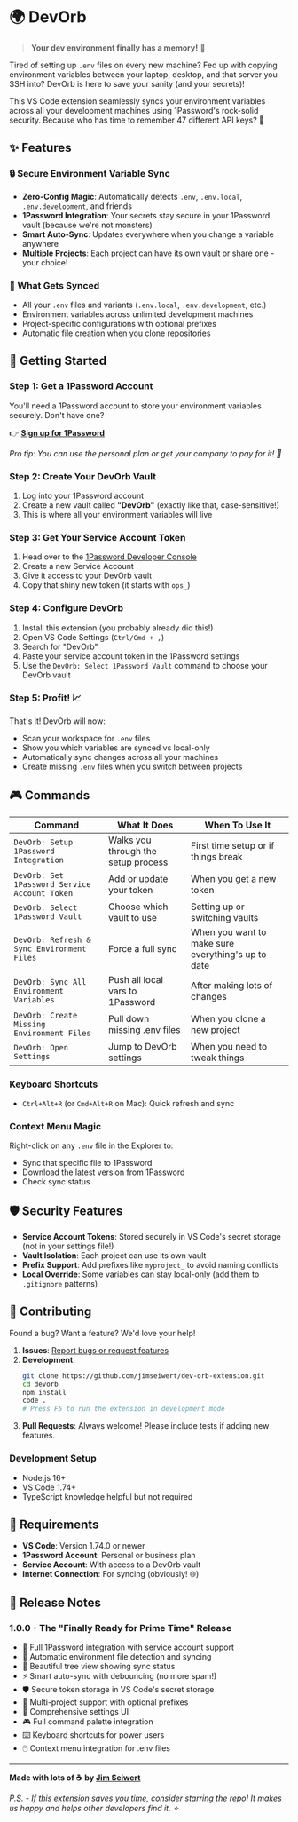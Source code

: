 # 🌍 DevOrb

> **Your dev environment finally has a memory!** 🧠

Tired of setting up `.env` files on every new machine? Fed up with copying environment variables between your laptop, desktop, and that server you SSH into? DevOrb is here to save your sanity (and your secrets)!

This VS Code extension seamlessly syncs your environment variables across all your development machines using 1Password's rock-solid security. Because who has time to remember 47 different API keys? 🔐

<!-- ## 📸 See It In Action

> 🚧 **Screenshots coming soon!** We're putting the finishing touches on some beautiful screenshots to show you exactly how DevOrb works. Check back soon or see the `screenshots/` folder for our photography roadmap! 📷 -->

## ✨ Features

### 🔒 Secure Environment Variable Sync
- **Zero-Config Magic**: Automatically detects `.env`, `.env.local`, `.env.development`, and friends
- **1Password Integration**: Your secrets stay secure in your 1Password vault (because we're not monsters)
- **Smart Auto-Sync**: Updates everywhere when you change a variable anywhere
- **Multiple Projects**: Each project can have its own vault or share one - your choice!

### 🚀 What Gets Synced
- All your `.env` files and variants (`.env.local`, `.env.development`, etc.)
- Environment variables across unlimited development machines
- Project-specific configurations with optional prefixes
- Automatic file creation when you clone repositories

## 🎯 Getting Started

### Step 1: Get a 1Password Account
You'll need a 1Password account to store your environment variables securely. Don't have one?

👉 **[Sign up for 1Password](https://1password.com/sign-up/)**

*Pro tip: You can use the personal plan or get your company to pay for it! 💸*

### Step 2: Create Your DevOrb Vault
1. Log into your 1Password account
2. Create a new vault called **"DevOrb"** (exactly like that, case-sensitive!)
3. This is where all your environment variables will live

### Step 3: Get Your Service Account Token
1. Head over to the [1Password Developer Console](https://developer.1password.com/docs/service-accounts/)
2. Create a new Service Account
3. Give it access to your DevOrb vault
4. Copy that shiny new token (it starts with `ops_`)

### Step 4: Configure DevOrb
1. Install this extension (you probably already did this!)
2. Open VS Code Settings (`Ctrl/Cmd + ,`)
3. Search for "DevOrb"
4. Paste your service account token in the 1Password settings
5. Use the `DevOrb: Select 1Password Vault` command to choose your DevOrb vault

### Step 5: Profit! 📈
That's it! DevOrb will now:
- Scan your workspace for `.env` files
- Show you which variables are synced vs local-only
- Automatically sync changes across all your machines
- Create missing `.env` files when you switch between projects

## 🎮 Commands

| Command | What It Does | When To Use It |
|---------|--------------|----------------|
| `DevOrb: Setup 1Password Integration` | Walks you through the setup process | First time setup or if things break |
| `DevOrb: Set 1Password Service Account Token` | Add or update your token | When you get a new token |
| `DevOrb: Select 1Password Vault` | Choose which vault to use | Setting up or switching vaults |
| `DevOrb: Refresh & Sync Environment Files` | Force a full sync | When you want to make sure everything's up to date |
| `DevOrb: Sync All Environment Variables` | Push all local vars to 1Password | After making lots of changes |
| `DevOrb: Create Missing Environment Files` | Pull down missing .env files | When you clone a new project |
| `DevOrb: Open Settings` | Jump to DevOrb settings | When you need to tweak things |

### Keyboard Shortcuts
- `Ctrl+Alt+R` (or `Cmd+Alt+R` on Mac): Quick refresh and sync

### Context Menu Magic
Right-click on any `.env` file in the Explorer to:
- Sync that specific file to 1Password
- Download the latest version from 1Password
- Check sync status

## 🛡️ Security Features

- **Service Account Tokens**: Stored securely in VS Code's secret storage (not in your settings file!)
- **Vault Isolation**: Each project can use its own vault
- **Prefix Support**: Add prefixes like `myproject_` to avoid naming conflicts
- **Local Override**: Some variables can stay local-only (add them to `.gitignore` patterns)

## 🤝 Contributing

Found a bug? Want a feature? We'd love your help!

1. **Issues**: [Report bugs or request features](https://github.com/jimseiwert/devorb/issues)
2. **Development**:
   ```bash
   git clone https://github.com/jimseiwert/dev-orb-extension.git
   cd devorb
   npm install
   code .
   # Press F5 to run the extension in development mode
   ```
3. **Pull Requests**: Always welcome! Please include tests if adding new features.

### Development Setup
- Node.js 16+
- VS Code 1.74+
- TypeScript knowledge helpful but not required

## 📝 Requirements

- **VS Code**: Version 1.74.0 or newer
- **1Password Account**: Personal or business plan
- **Service Account**: With access to a DevOrb vault
- **Internet Connection**: For syncing (obviously! 🌐)

## 🎉 Release Notes

### 1.0.0 - The "Finally Ready for Prime Time" Release
- 🎯 Full 1Password integration with service account support
- 🔄 Automatic environment file detection and syncing
- 🎨 Beautiful tree view showing sync status
- ⚡ Smart auto-sync with debouncing (no more spam!)
- 🛡️ Secure token storage in VS Code's secret storage
- 📁 Multi-project support with optional prefixes
- 🔧 Comprehensive settings UI
- 🎮 Full command palette integration
- ⌨️ Keyboard shortcuts for power users
- 🖱️ Context menu integration for .env files

---

**Made with lots of ☕ by [Jim Seiwert](https://github.com/jimseiwert)**

*P.S. - If this extension saves you time, consider starring the repo! It makes us happy and helps other developers find it. ⭐*